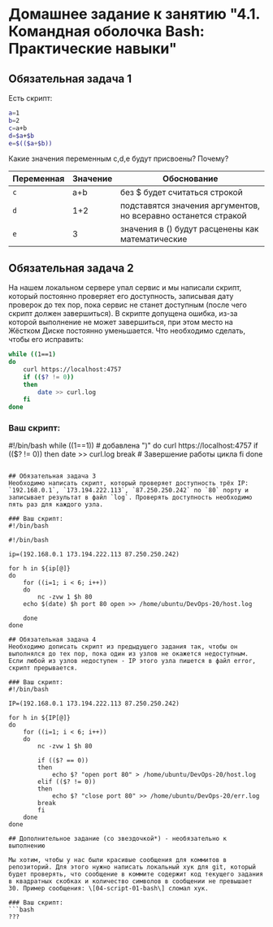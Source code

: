 # Домашнее задание к занятию "4.1. Командная оболочка Bash: Практические навыки"

## Обязательная задача 1

Есть скрипт:
```bash
a=1
b=2
c=a+b
d=$a+$b
e=$(($a+$b))
```

Какие значения переменным c,d,e будут присвоены? Почему?

| Переменная  | Значение | Обоснование |
| ------------- | ------------- | ------------- |
| `c`           |     a+b       | без $ будет считаться строкой                                  |
| `d`           |     1+2       | подставятся значения аргументов, но всеравно останется стракой |
| `e`           |      3        | значения в () будут расценены как математические               |


## Обязательная задача 2
На нашем локальном сервере упал сервис и мы написали скрипт, который постоянно проверяет его доступность, записывая дату проверок до тех пор, пока сервис не станет доступным (после чего скрипт должен завершиться). В скрипте допущена ошибка, из-за которой выполнение не может завершиться, при этом место на Жёстком Диске постоянно уменьшается. Что необходимо сделать, чтобы его исправить:
```bash
while ((1==1)
do
	curl https://localhost:4757
	if (($? != 0))
	then
		date >> curl.log
	fi
done
```

### Ваш скрипт:
#!/bin/bash
while ((1==1)) # добавлена ")"
do
	curl https://localhost:4757
	if (($? != 0))
	then
		date >> curl.log
	break  # Завершение работы цикла
	fi
done
```

## Обязательная задача 3
Необходимо написать скрипт, который проверяет доступность трёх IP: `192.168.0.1`, `173.194.222.113`, `87.250.250.242` по `80` порту и записывает результат в файл `log`. Проверять доступность необходимо пять раз для каждого узла.

### Ваш скрипт:
#!/bin/bash

#!/bin/bash

ip=(192.168.0.1 173.194.222.113 87.250.250.242)

for h in ${ip[@]}
do
	for ((i=1; i < 6; i++))
	do
		nc -zvw 1 $h 80
	echo $(date) $h port 80 open >> /home/ubuntu/DevOps-20/host.log

	done
done

## Обязательная задача 4
Необходимо дописать скрипт из предыдущего задания так, чтобы он выполнялся до тех пор, пока один из узлов не окажется недоступным. Если любой из узлов недоступен - IP этого узла пишется в файл error, скрипт прерывается.

### Ваш скрипт:
#!/bin/bash

IP=(192.168.0.1 173.194.222.113 87.250.250.242)

for h in ${IP[@]}
do
	for ((i=1; i < 6; i++))
	do
		nc -zvw 1 $h 80

		if (($? == 0))
		then
			echo $? "open port 80" > /home/ubuntu/DevOps-20/host.log
		elif (($? != 0))
		then
			echo $? "close port 80" >> /home/ubuntu/DevOps-20/err.log
		break
		fi	
	done
done

## Дополнительное задание (со звездочкой*) - необязательно к выполнению

Мы хотим, чтобы у нас были красивые сообщения для коммитов в репозиторий. Для этого нужно написать локальный хук для git, который будет проверять, что сообщение в коммите содержит код текущего задания в квадратных скобках и количество символов в сообщении не превышает 30. Пример сообщения: \[04-script-01-bash\] сломал хук.

### Ваш скрипт:
```bash
???
```






































